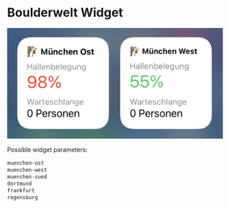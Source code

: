 # Boulderwelt Widget
<img src="https://raw.githubusercontent.com/0xbs/scriptable/main/boulderwelt/preview.jpg" alt="Boulderwelt Widget Preview" width="547">

Possible widget parameters:

    muenchen-ost
    muenchen-west
    muenchen-sued
    dortmund
    frankfurt
    regensburg
